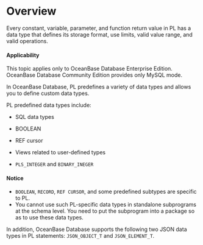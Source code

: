 Overview
=======================

Every constant, variable, parameter, and function return value in PL has a data type that defines its storage format, use limits, valid value range, and valid operations.


<main id="notice" >
    <h4>Applicability</h4>
    <p>This topic applies only to OceanBase Database Enterprise Edition. OceanBase Database Community Edition provides only MySQL mode. </p>
  </main>

In OceanBase Database, PL predefines a variety of data types and allows you to define custom data types.

PL predefined data types include:

* SQL data types



* BOOLEAN



* REF cursor



* Views related to user-defined types



* `PLS_INTEGER` and `BINARY_INEGER`





<main id="notice" type='notice'>
    <h4>Notice</h4>
    <ul>
    <li><code>BOOLEAN</code>, <code>RECORD</code>, <code>REF CURSOR</code>, and some predefined subtypes are specific to PL. </li>
    <li>You cannot use such PL-specific data types in standalone subprograms at the schema level. You need to put the subprogram into a package so as to use these data types. </li>
    </ul>
  </main>

In addition, OceanBase Database supports the following two JSON data types in PL statements: `JSON_OBJECT_T` and `JSON_ELEMENT_T`.




